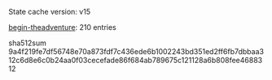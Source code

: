 State cache version: v15

[begin-theadventure](https://github.com/begin-theadventure): 210 entries

sha512sum
9a4f219fe7df56748e70a873fdf7c436ede6b1002243bd351ed2ff6fb7dbbaa312c6d8e6c0b24aa0f03cecefade86f684ab789675c121128a6b808fee4688312

